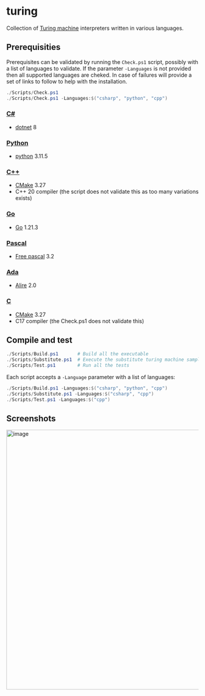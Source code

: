 # turing
Collection of [Turing machine](https://en.wikipedia.org/wiki/Turing_machine) interpreters written in various languages.

## Prerequisities
Prerequisites can be validated by running the `Check.ps1` script, possibly with a list of languages to validate. If the parameter `-Languages` is not provided then all supported languages are cheked. In case of failures will provide a set of links to follow to help with the installation.
```powershell
./Scripts/Check.ps1
./Scripts/Check.ps1 -Languages:$("csharp", "python", "cpp")
```

### [C#](https://github.com/sanelli/turing/tree/main/csharp)
- [dotnet](https://dotnet.microsoft.com) 8

### [Python](https://github.com/sanelli/turing/tree/main/python)
- [python](https://www.python.org) 3.11.5

### [C++](https://github.com/sanelli/turing/tree/main/cpp)
- [CMake](https://cmake.org) 3.27
- C++ 20 compiler (the script does not validate this as too many variations exists)

### [Go](https://github.com/sanelli/turing/tree/main/go)
- [Go](https://go.dev) 1.21.3

### [Pascal](https://github.com/sanelli/turing/tree/main/pascal)
- [Free pascal](https://www.freepascal.org) 3.2

### [Ada](https://github.com/sanelli/turing/tree/main/ada)
- [Alire](https://alire.ada.dev) 2.0

### [C](https://github.com/sanelli/turing/tree/main/c)
- [CMake](https://cmake.org) 3.27
- C17 compiler (the Check.ps1 does not validate this)

## Compile and test
```powershell
./Scripts/Build.ps1       # Build all the executable
./Scripts/Substitute.ps1  # Execute the substitute turing machine sample
./Scripts/Test.ps1        # Run all the tests
```

Each script accepts a `-Language` parameter with a list of languages:
```powershell
./Scripts/Build.ps1 -Languages:$("csharp", "python", "cpp")
./Scripts/Substitute.ps1 -Languages:$("csharp", "cpp")
./Scripts/Test.ps1 -Languages:$("cpp")
```

## Screenshots
<img width="682" alt="image" src="https://github.com/sanelli/turing/assets/2866041/045c58a0-ebc1-4e46-85f9-02d858bb99ac">
